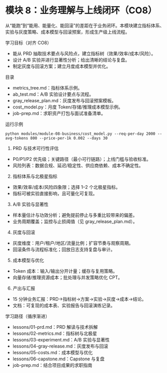 # 模块 8：业务理解与上线闭环（CO8）

从“能跑”到“能用、能量化、能回滚”的差距在于业务闭环。本模块建立指标体系、实验与灰度策略、成本模型与回滚预案，形成生产级上线流程。

学习目标（对齐 CO8）
- 能从 PRD 抽取技术要点与风险点，建立指标树（效果/效率/成本/风险）。
- 设计 A/B 实验并进行显著性分析；给出清晰的结论与复盘。
- 制定灰度与回滚方案；建立月度成本模型并优化。

目录
- metrics_tree.md：指标体系示例。
- ab_test.md：A/B 实验设计要点与流程。
- gray_release_plan.md：灰度发布与回滚预案模板。
- cost_model.py：月度 Token/存储/推理成本模型示例。
- job-prep.md：求职资产打包与面试准备清单。

运行示例
```
python modules/module-08-business/cost_model.py --req-per-day 2000 --avg-tokens 800 --price-per-1k 0.002 --days 30
```

1. PRD 与技术可行性评估
- P0/P1/P2 优先级；关键路径（最小可行链路）；上线门槛与验收标准。
- 风险列表：数据合规、延迟/稳定性、供应商依赖、成本不确定性。

2. 指标体系与北极星指标
- 效果/效率/成本/风险四象限；选择 1–2 个北极星指标。
- 指标可被实验直接影响，且可量化可复现。

3. A/B 实验与显著性
- 样本量估计与功效分析；避免提前停止与多重比较带来的偏差。
- 业务周期覆盖；监控与止损阈值（见 gray_release_plan.md）。

4. 灰度与回滚
- 灰度维度：用户/租户/地区/流量比例；扩容节奏与观察周期。
- 回滚条件与流程标准化；回放日志支持复盘与审计。

5. 成本模型与优化
- Token 成本：输入/输出分开计量；缓存与复用策略。
- 向量存储/推理资源成本；批处理与并发策略优化 CPT。

6. 产出与汇报
- 15 分钟业务汇报：PRD→指标树→方案→实验→灰度→成本→结论。
- 文档：可复现的成本表、实验报告与回滚演练记录。

学习路径（循序渐进）
- lessons/01-prd.md：PRD 解读与技术拆解
- lessons/02-metrics.md：指标树与北极星
- lessons/03-experiment.md：A/B 实验与显著性
- lessons/04-gray-release.md：灰度发布与回滚
- lessons/05-costs.md：成本模型与优化
- lessons/06-capstone.md：Capstone 与复盘
- job-prep.md：结合项目成果的求职指南

